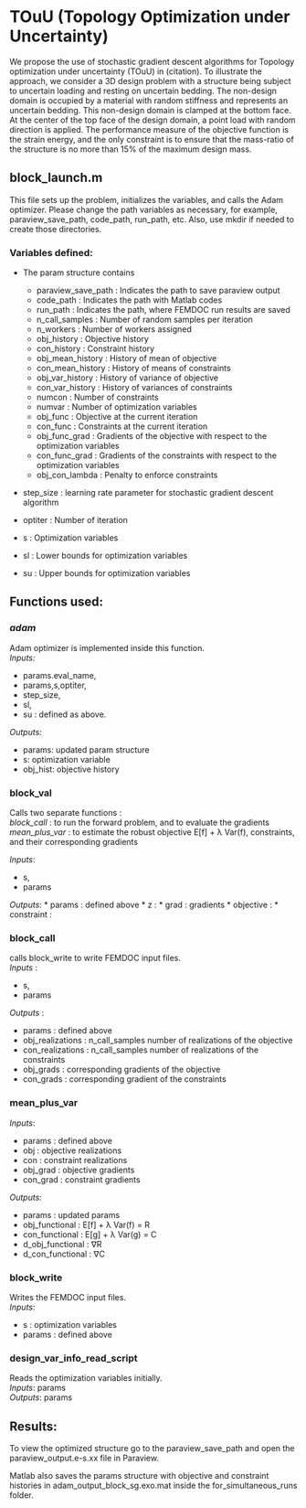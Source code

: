 # TOuU (Topology Optimization under Uncertainty) 

We propose the use of stochastic gradient descent algorithms for Topology optimization under uncertainty (TOuU) in (citation).  To illustrate the approach, we consider a 3D design problem with a structure being subject to uncertain loading and resting on uncertain bedding. The non-design domain is occupied by a material with random stiffness and represents an uncertain bedding. This non-design domain is clamped at the bottom face. At the center of the top face of the design domain, a point load with random  direction is applied. The performance measure of the objective function is the strain energy, and the only constraint is to ensure that the mass-ratio of the structure is no more than 15% of the maximum design mass.

## block_launch.m  
This file sets up the problem, initializes the variables, and calls the Adam optimizer. 
Please change the path variables as necessary, for example, paraview_save_path, code_path, run_path, etc. 
Also, use mkdir if needed to create those directories.

### Variables defined: 
* The param structure contains  
  * paraview_save_path : Indicates the path to save paraview output  
  * code_path : Indicates the path with Matlab codes  
  * run_path : Indicates the path, where FEMDOC run results are saved  
  * n_call_samples : Number of random samples per iteration  
  * n_workers : Number of workers assigned  
  * obj_history : Objective history  
  * con_history : Constraint history  
  * obj_mean_history : History of mean of objective  
  * con_mean_history : History of means of constraints  
  * obj_var_history : History of variance of objective  
  * con_var_history : History of variances of constraints  
  * numcon : Number of constraints  
  * numvar : Number of optimization variables  
  * obj_func : Objective at the current iteration  
  * con_func : Constraints at the current iteration  
  * obj_func_grad : Gradients of the objective with respect to the optimization variables  
  * con_func_grad : Gradients of the constraints with respect to the optimization variables  
  * obj_con_lambda : Penalty to enforce constraints  

* step_size :  learning rate parameter for stochastic gradient descent algorithm  
* optiter : Number of iteration  
* s :  Optimization variables  
* sl : Lower bounds for optimization variables  
* su : Upper bounds for optimization variables  

## Functions used:  
### *adam* ###   
Adam optimizer is implemented inside this function.  
*Inputs:*   
  * params.eval_name,  
  * params,s,optiter,  
  * step_size,  
  * sl,  
  * su  : defined as above.  

*Outputs:*  
  * params: updated param structure 
  * s: optimization variable
  * obj_hist: objective history

### block_val ###   
Calls two separate functions :  
 *block_call* : to run the forward problem, and to evaluate the gradients  
 *mean_plus_var* : to estimate the robust objective E[f] + λ Var(f), constraints, and their corresponding gradients

*Inputs*:  
  * s, 
  * params

*Outputs*: 
	* params : defined above
	* z : 
	* grad : gradients
	* objective : 
	* constraint : 

### block_call ###  
calls block_write to write FEMDOC input files.  
*Inputs* : 
  * s,  
  * params

*Outputs* :    
  * params : defined above  
  * obj_realizations : n_call_samples number of realizations of the objective  
  * con_realizations : n_call_samples number of realizations of the constraints  
  * obj_grads : corresponding gradients of the objective  
  * con_grads : corresponding gradient of the constraints  

### mean_plus_var ###  
*Inputs*:   
  * params : defined above
  * obj : objective realizations
  * con : constraint realizations
  * obj_grad : objective gradients
  * con_grad : constraint gradients

*Outputs*:
  * params : updated params
  * obj_functional : E[f] + λ Var(f) = R
  * con_functional : E[g] + λ Var(g) = C
  * d_obj_functional :  ∇R
  * d_con_functional : ∇C

### block_write ###   
Writes the FEMDOC input files.  
*Inputs*:  
  * s : optimization variables
  * params : defined above

### design_var_info_read_script ###   
Reads the optimization variables initially.  
*Inputs*: params  
*Outputs*: params  

## Results: ##  

To view the optimized structure go to the paraview_save_path and open the paraview_output.e-s.xx file in Paraview.   

Matlab also saves the params structure with objective and constraint histories in adam_output_block_sg.exo.mat inside the for_simultaneous_runs folder. 

